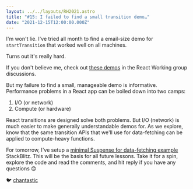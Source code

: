 ```yaml
---
layout: ../../layouts/RH2021.astro
title: "#15: I failed to find a small transition demo…"
date: "2021-12-15T12:00:00.000Z"
---
```


I'm won't lie. I've tried all month to find a email-size demo for `startTransition` that worked well on all machines.

Turns out it's really hard.

If you don't believe me, check out [these demos](https://github.com/reactwg/react-18/discussions/65) in the React Working group discussions.

But my failure to find a small, manageable demo is informative.
Performance problems in a React app can be boiled down into two camps:

1. I/O (or network)
1. Compute (or hardware)

React transitions are designed solve both problems. But I/O (network) is much easier to make generally understandable demos for. As we explore, know that the same transition APIs that we'll use for data-fetching can be applied to compute-heavy functions.

For tomorrow, I've setup a [minimal Suspense for data-fetching example](https://stackblitz.com/edit/react-ky1gmq?file=src%2FApp.js) StackBlitz. This will be the basis for all future lessons. Take it for a spin, explore the code and read the comments, and hit reply if you have any questions 😊

🐦 [chantastic](https://chan.dev/twitter)

